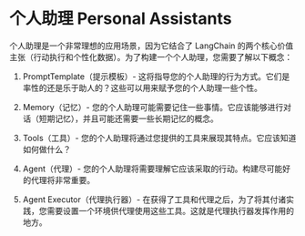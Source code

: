 # 个人助理 Personal Assistants

个人助理是一个非常理想的应用场景，因为它结合了 LangChain 的两个核心价值主张（行动执行和个性化数据）。为了构建一个个人助理，您需要了解以下概念：

1. PromptTemplate（提示模板）- 这将指导您的个人助理的行为方式。它们是率性的还是乐于助人的？这些可以用来赋予您的个人助理一些个性。

2. Memory（记忆）- 您的个人助理可能需要记住一些事情。它应该能够进行对话（短期记忆），并且可能还需要一些长期记忆的概念。

3. Tools（工具）- 您的个人助理将通过您提供的工具来展现其特点。它应该知道如何做什么？

4. Agent（代理）- 您的个人助理将需要理解它应该采取的行动。构建尽可能好的代理将非常重要。

5. Agent Executor（代理执行器）- 在获得了工具和代理之后，为了将其付诸实践，您需要设置一个环境供代理使用这些工具。这就是代理执行器发挥作用的地方。